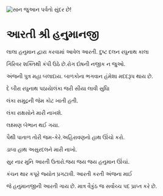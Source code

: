 ![સાન જુઆન પર્વતો સુંદર છે!](lib/images/img.png "સાન જુઆન પર્વતો")

# આરતી શ્રી હનુમાનજી

લાલા હનુમાન દ્વારા કરવામાં આવેલ આરતી. દુષ્ટ દલન રઘુનાથ કાલા

ગિરિવર શક્તિથી કંપી ઉઠે છે.રોગ દોષની નજીક ન જુઓ.

અંજની પુત્ર મહા બલાદાય. બાળકોના ભગવાન હંમેશા મદદરૂપ થાય છે.

દે બીરા રઘુનાથ પઠાયે।લંકા જરી સીયા લાવી સુધિ।

લંકા સમુદ્રની જેમ કોટ ખાતી હતી.

લંકા રાક્ષસોને મારી નાખશે.

લક્ષ્મણ બેભાન થઈ ગયા.

પૈથી પાતાળ તોરી જમ-કેરે.અહિરાવણનો હાથ ઊંચો કરો.

ડાબા હાથ અસુરદલને મારી નાખો.

સુર નાર મુનિ આરતી ઉતારો.જય જય જય હનુમાન ઊંચાં.

કંચન થાર કપૂરે જ્યોત પ્રગટાવી. આરતી કરતી અંજના માઈ

જે હનુમાનજીની આરતી ગાય છે. માત્ર વૈકુંઠ જ સર્વોચ્ચ પદ પ્રાપ્ત કરે છે.